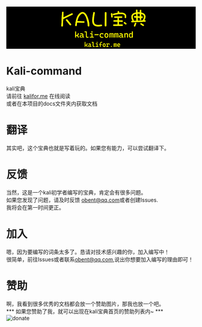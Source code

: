 ![cover](/cover.png)
# Kali-command
kali宝典  
请前往 [kalifor.me](https://kalifor.me) 在线阅读  
或者在本项目的docs文件夹内获取文档  

# 翻译
其实吧，这个宝典也就是写着玩的。如果您有能力，可以尝试翻译下。  

# 反馈
当然，这是一个kali初学者编写的宝典，肯定会有很多问题。  
如果您发现了问题，请及时反馈 [obent@qq.com](mailto:obent@qq.com)或者创建Issues.  
我将会在第一时间更正。  

# 加入
嗯，因为要编写的词条太多了。恳请对技术感兴趣的你，加入编写中！  
很简单，前往Issues或者联系[obent@qq.com](mailto:obent@qq.com),说出你想要加入编写的理由即可！  

# 赞助
啊，我看到很多优秀的文档都会放一个赞助图片，那我也放一个吧。  
*** 如果您赞助了我，就可以出现在kali宝典首页的赞助列表内~ ***  
![donate](https://static.yujienb.cn/donate.png)